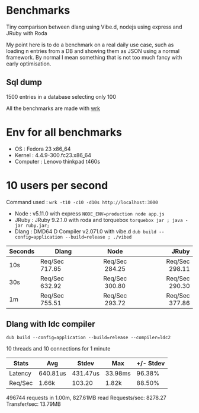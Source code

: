 # Benchmarks

Tiny comparison between dlang using Vibe.d, nodejs using express and JRuby with Roda

My point here is to do a benchmark on a real daily use case, such as loading n entries from a DB and showing them as JSON using a normal framework. By normal I mean something that is not too much fancy with early optimisation.

## Sql dump 

1500 entries in a database selecting only 100

All the benchmarks are made with [wrk](https://github.com/wg/wrk)

# Env for all benchmarks

- OS : Fedora 23 x86_64
- Kernel : 4.4.9-300.fc23.x86_64
- Computer : Lenovo thinkpad t460s


# 10 users per second

Command used : `wrk -t10 -c10 -d10s http://localhost:3000`

- Node : v5.11.0 with express `NODE_ENV=production node app.js`
- JRuby : JRuby 9.2.1.0 with roda and torquebox `torquebox jar ; java -jar ruby.jar;`
- Dlang : DMD64 D Compiler v2.071.0 with vibe.d `dub build --config=application --build=release ; ./vibed`

Seconds | Dlang         | Node            | JRuby          |
--------| ------------- |:---------------:|---------------:|
10s     | Req/Sec 717.65| Req/Sec 284.25  | Req/Sec 298.11 |
30s     | Req/Sec 632.92| Req/Sec 300.80  | Req/Sec 290.30 |
1m      | Req/Sec 755.51| Req/Sec 293.72  | Req/Sec 377.86 |


## Dlang with ldc compiler

`dub build --config=application --build=release --compiler=ldc2`

10 threads and 10 connections for 1 minute

Stats |  Avg    |  Stdev  | Max     | +/- Stdev
-----------|---------|---------|---------|----------
Latency    |  640.81us |431.47us  | 33.98ms | 96.38%
Req/Sec    |  1.66k  |103.20   | 1.82k    | 88.50%
    
  496744 requests in 1.00m, 827.61MB read
Requests/sec:   8278.27
Transfer/sec:     13.79MB
